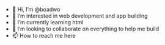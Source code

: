 - 👋 Hi, I’m @boadwo
- 👀 I’m interested in web development and app building
- 🌱 I’m currently learning html
- 💞️ I’m looking to collaborate on everything to help me build
- 📫 How to reach me here

<!---
boadwo/boadwo is a ✨ special ✨ repository because its `README.md` (this file) appears on your GitHub profile.
You can click the Preview link to take a look at your changes.
--->
